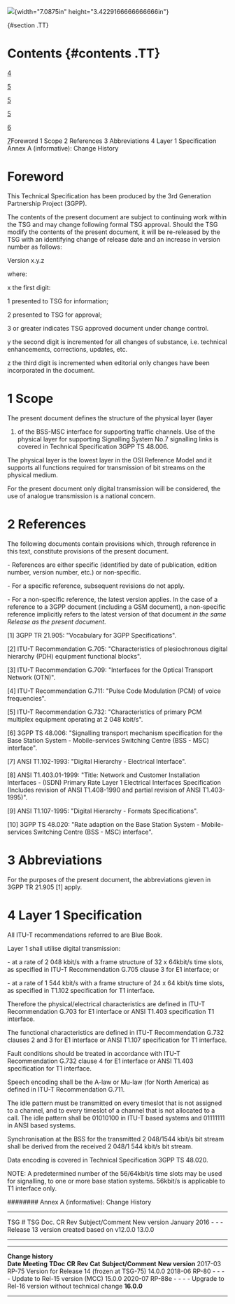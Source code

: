 ![](media/image1.wmf){width="7.0875in" height="3.4229166666666666in"}

  {#section .TT}

Contents {#contents .TT}
========

[4](#foreword)

[5](#scope)

[5](#references)

[5](#abbreviations)

[6](#layer-1-specification)

[7](#annex-a-informative-change-history)Foreword 1 Scope 2 References 3
Abbreviations 4 Layer 1 Specification Annex A (informative): Change
History

Foreword
========

This Technical Specification has been produced by the 3rd Generation
Partnership Project (3GPP).

The contents of the present document are subject to continuing work
within the TSG and may change following formal TSG approval. Should the
TSG modify the contents of the present document, it will be re-released
by the TSG with an identifying change of release date and an increase in
version number as follows:

Version x.y.z

where:

x the first digit:

1 presented to TSG for information;

2 presented to TSG for approval;

3 or greater indicates TSG approved document under change control.

y the second digit is incremented for all changes of substance, i.e.
technical enhancements, corrections, updates, etc.

z the third digit is incremented when editorial only changes have been
incorporated in the document.

1 Scope
=======

The present document defines the structure of the physical layer (layer
1) of the BSS-MSC interface for supporting traffic channels. Use of the
physical layer for supporting Signalling System No.7 signalling links is
covered in Technical Specification 3GPP TS 48.006.

The physical layer is the lowest layer in the OSI Reference Model and it
supports all functions required for transmission of bit streams on the
physical medium.

For the present document only digital transmission will be considered,
the use of analogue transmission is a national concern.

2 References
============

The following documents contain provisions which, through reference in
this text, constitute provisions of the present document.

\- References are either specific (identified by date of publication,
edition number, version number, etc.) or non‑specific.

\- For a specific reference, subsequent revisions do not apply.

\- For a non-specific reference, the latest version applies. In the case
of a reference to a 3GPP document (including a GSM document), a
non-specific reference implicitly refers to the latest version of that
document *in the same Release as the present document*.

\[1\] 3GPP TR 21.905: \"Vocabulary for 3GPP Specifications\".

\[2\] ITU-T Recommendation G.705: \"Characteristics of plesiochronous
digital hierarchy (PDH) equipment functional blocks\".

\[3\] ITU-T Recommendation G.709: \"Interfaces for the Optical Transport
Network (OTN)\".

\[4\] ITU-T Recommendation G.711: \"Pulse Code Modulation (PCM) of voice
frequencies\".

\[5\] ITU-T Recommendation G.732: \"Characteristics of primary PCM
multiplex equipment operating at 2 048 kbit/s\".

\[6\] 3GPP TS 48.006: \"Signalling transport mechanism specification for
the Base Station System - Mobile-services Switching Centre (BSS - MSC)
interface\".

\[7\] ANSI T1.102-1993: \"Digital Hierarchy - Electrical Interface\".

\[8\] ANSI T1.403.01-1999: \"Title: Network and Customer Installation
Interfaces - (ISDN) Primary Rate Layer 1 Electrical Interfaces
Specification (Includes revision of ANSI T1.408-1990 and partial
revision of ANSI T1.403-1995)\".

\[9\] ANSI T1.107-1995: \"Digital Hierarchy - Formats Specifications\".

\[10\] 3GPP TS 48.020: \"Rate adaption on the Base Station System -
Mobile-services Switching Centre (BSS - MSC) interface\".

3 Abbreviations
===============

For the purposes of the present document, the abbreviations gieven in
3GPP TR 21.905 \[1\] apply.

4 Layer 1 Specification
=======================

All ITU-T recommendations referred to are Blue Book.

Layer 1 shall utilise digital transmission:

\- at a rate of 2 048 kbit/s with a frame structure of 32 x 64kbit/s
time slots, as specified in ITU-T Recommendation G.705 clause 3 for E1
interface; or

\- at a rate of 1 544 kbit/s with a frame structure of 24 x 64 kbit/s
time slots, as specified in T1.102 specification for T1 interface.

Therefore the physical/electrical characteristics are defined in ITU-T
Recommendation G.703 for E1 interface or ANSI T1.403 specification T1
interface.

The functional characteristics are defined in ITU-T Recommendation G.732
clauses 2 and 3 for E1 interface or ANSI T1.107 specification for T1
interface.

Fault conditions should be treated in accordance with ITU-T
Recommendation G.732 clause 4 for E1 interface or ANSI T1.403
specification for T1 interface.

Speech encoding shall be the A-law or Mu-law (for North America) as
defined in ITU-T Recommendation G.711.

The idle pattern must be transmitted on every timeslot that is not
assigned to a channel, and to every timeslot of a channel that is not
allocated to a call. The idle pattern shall be 01010100 in ITU-T based
systems and 01111111 in ANSI based systems.

Synchronisation at the BSS for the transmitted 2 048/1544 kbit/s bit
stream shall be derived from the received 2 048/1 544 kbit/s bit stream.

Data encoding is covered in Technical Specification 3GPP TS 48.020.

NOTE: A predetermined number of the 56/64kbit/s time slots may be used
for signalling, to one or more base station systems. 56kbit/s is
applicable to T1 interface only.

######## Annex A (informative): Change History

  -------------- ---------- ---- ----- --------------------------------------------- -------------
  TSG \#         TSG Doc.   CR   Rev   Subject/Comment                               New version
  January 2016   \-         \-   \-    Release 13 version created based on v12.0.0   13.0.0
  -------------- ---------- ---- ----- --------------------------------------------- -------------

  -------------------- ------------- ---------- -------- --------- --------- ---------------------------------------------------- -----------------
  **Change history**                                                                                                              
  **Date**             **Meeting**   **TDoc**   **CR**   **Rev**   **Cat**   **Subject/Comment**                                  **New version**
  2017-03              RP-75                                                 Version for Release 14 (frozen at TSG-75)            14.0.0
  2018-06              RP-80         \-         \-       \-        \-        Update to Rel-15 version (MCC)                       15.0.0
  2020-07              RP-88e        \-         \-       \-        \-        Upgrade to Rel-16 version without technical change   **16.0.0**
  -------------------- ------------- ---------- -------- --------- --------- ---------------------------------------------------- -----------------
